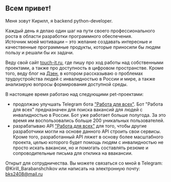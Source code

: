 ## Всем привет!

Меня зовут Кирилл, я backend python-developer.  

Каждый день я делаю один шаг на пути своего профессионального роста в области разработки программного обеспечения.  
Источник моей мотивации – это желание создавать интересные и качественные программные продукты, которые приносили бы людям пользу и решали бы их задачи. 

Веду свой сайт [touch-it.ru](https://touch-it.ru/), где пишу про ход работы над собственными проектами, а также про доступность в цифровом пространстве. Кроме того, веду блог на [Дзен](https://dzen.ru/bks_daily), в котором рассказываю о проблемах трудоустройства людей с инвалидностью в России и мире, а также анализирую вопросы формирования доступной среды.

В настоящее время работаю над следующими pet-проектами:
- продолжаю улучшать Telegram бота ["Работа для всех"](https://github.com/BKSLab/work_for_everyone). Бот "Работа для всех" предназначен для поиска вакансий для людей с инвалидностью в России. Бот уже работает больше полугода. За это время им воспользовались больше 200 уникальных пользователей.
- разрабатываю API ["Работа для всех"](https://github.com/BKSLab/api_work_for_everyone) для того, чтобы другие разработчики могли на основе данного API строить свои сервисы. Кроме того, разработанный API ляжет в основу более масштабного проекта, целью которого будет помощь людям с инвалидностью не просто искать вакансии, но и помогать составлять резюме и сопроводительные письма для отклика на ввакансии.  

Открыт для сотрудничества. Вы можете связаться со мной в Telegram: @Kirill_Barabanshchikov или написать на электронную почту: bks2408@mail.ru
